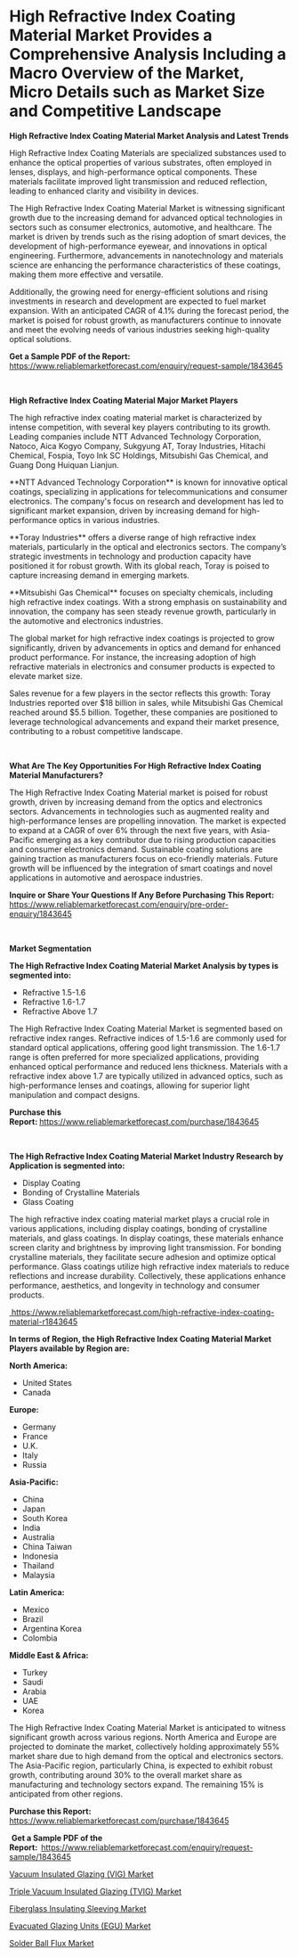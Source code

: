 <p><h1>High Refractive Index Coating Material Market Provides a Comprehensive Analysis Including a Macro Overview of the Market, Micro Details such as Market Size and Competitive Landscape</h1></p><p><strong>High Refractive Index Coating Material Market Analysis and Latest Trends</strong></p>
<p><p>High Refractive Index Coating Materials are specialized substances used to enhance the optical properties of various substrates, often employed in lenses, displays, and high-performance optical components. These materials facilitate improved light transmission and reduced reflection, leading to enhanced clarity and visibility in devices.</p><p>The High Refractive Index Coating Material Market is witnessing significant growth due to the increasing demand for advanced optical technologies in sectors such as consumer electronics, automotive, and healthcare. The market is driven by trends such as the rising adoption of smart devices, the development of high-performance eyewear, and innovations in optical engineering. Furthermore, advancements in nanotechnology and materials science are enhancing the performance characteristics of these coatings, making them more effective and versatile.</p><p>Additionally, the growing need for energy-efficient solutions and rising investments in research and development are expected to fuel market expansion. With an anticipated CAGR of 4.1% during the forecast period, the market is poised for robust growth, as manufacturers continue to innovate and meet the evolving needs of various industries seeking high-quality optical solutions.</p></p>
<p><strong>Get a Sample PDF of the Report:&nbsp;</strong> <a href="https://www.reliablemarketforecast.com/enquiry/request-sample/1843645?utm_campaign=1875&utm_medium=2&utm_source=Github&utm_content=ia&utm_term=03042025&utm_id=high-refractive-index-coating-material">https://www.reliablemarketforecast.com/enquiry/request-sample/1843645</a></p>
<p>&nbsp;</p>
<p><strong>High Refractive Index Coating Material Major Market Players</strong></p>
<p><p>The high refractive index coating material market is characterized by intense competition, with several key players contributing to its growth. Leading companies include NTT Advanced Technology Corporation, Natoco, Aica Kogyo Company, Sukgyung AT, Toray Industries, Hitachi Chemical, Fospia, Toyo Ink SC Holdings, Mitsubishi Gas Chemical, and Guang Dong Huiquan Lianjun.</p><p>**NTT Advanced Technology Corporation** is known for innovative optical coatings, specializing in applications for telecommunications and consumer electronics. The company's focus on research and development has led to significant market expansion, driven by increasing demand for high-performance optics in various industries.</p><p>**Toray Industries** offers a diverse range of high refractive index materials, particularly in the optical and electronics sectors. The company’s strategic investments in technology and production capacity have positioned it for robust growth. With its global reach, Toray is poised to capture increasing demand in emerging markets.</p><p>**Mitsubishi Gas Chemical** focuses on specialty chemicals, including high refractive index coatings. With a strong emphasis on sustainability and innovation, the company has seen steady revenue growth, particularly in the automotive and electronics industries.</p><p>The global market for high refractive index coatings is projected to grow significantly, driven by advancements in optics and demand for enhanced product performance. For instance, the increasing adoption of high refractive materials in electronics and consumer products is expected to elevate market size.</p><p>Sales revenue for a few players in the sector reflects this growth: Toray Industries reported over $18 billion in sales, while Mitsubishi Gas Chemical reached around $5.5 billion. Together, these companies are positioned to leverage technological advancements and expand their market presence, contributing to a robust competitive landscape.</p></p>
<p>&nbsp;</p>
<p><strong>What Are The Key Opportunities For High Refractive Index Coating Material Manufacturers?</strong></p>
<p><p>The High Refractive Index Coating Material market is poised for robust growth, driven by increasing demand from the optics and electronics sectors. Advancements in technologies such as augmented reality and high-performance lenses are propelling innovation. The market is expected to expand at a CAGR of over 6% through the next five years, with Asia-Pacific emerging as a key contributor due to rising production capacities and consumer electronics demand. Sustainable coating solutions are gaining traction as manufacturers focus on eco-friendly materials. Future growth will be influenced by the integration of smart coatings and novel applications in automotive and aerospace industries.</p></p>
<p><strong>Inquire or Share Your Questions If Any Before Purchasing This Report:</strong> <a href="https://www.reliablemarketforecast.com/enquiry/pre-order-enquiry/1843645?utm_campaign=1875&utm_medium=2&utm_source=Github&utm_content=ia&utm_term=03042025&utm_id=high-refractive-index-coating-material">https://www.reliablemarketforecast.com/enquiry/pre-order-enquiry/1843645</a></p>
<p>&nbsp;</p>
<p><strong>Market Segmentation</strong></p>
<p><strong>The High Refractive Index Coating Material Market Analysis by types is segmented into:</strong></p>
<p><ul><li>Refractive 1.5-1.6</li><li>Refractive 1.6-1.7</li><li>Refractive Above 1.7</li></ul></p>
<p><p>The High Refractive Index Coating Material Market is segmented based on refractive index ranges. Refractive indices of 1.5-1.6 are commonly used for standard optical applications, offering good light transmission. The 1.6-1.7 range is often preferred for more specialized applications, providing enhanced optical performance and reduced lens thickness. Materials with a refractive index above 1.7 are typically utilized in advanced optics, such as high-performance lenses and coatings, allowing for superior light manipulation and compact designs.</p></p>
<p><strong>Purchase this Report:&nbsp;</strong><a href="https://www.reliablemarketforecast.com/purchase/1843645?utm_campaign=1875&utm_medium=2&utm_source=Github&utm_content=ia&utm_term=03042025&utm_id=high-refractive-index-coating-material">https://www.reliablemarketforecast.com/purchase/1843645</a></p>
<p>&nbsp;</p>
<p><strong>The High Refractive Index Coating Material Market Industry Research by Application is segmented into:</strong></p>
<p><ul><li>Display Coating</li><li>Bonding of Crystalline Materials</li><li>Glass Coating</li></ul></p>
<p><p>The high refractive index coating material market plays a crucial role in various applications, including display coatings, bonding of crystalline materials, and glass coatings. In display coatings, these materials enhance screen clarity and brightness by improving light transmission. For bonding crystalline materials, they facilitate secure adhesion and optimize optical performance. Glass coatings utilize high refractive index materials to reduce reflections and increase durability. Collectively, these applications enhance performance, aesthetics, and longevity in technology and consumer products.</p></p>
<p><a href="https://www.reliablemarketforecast.com/high-refractive-index-coating-material-r1843645?utm_campaign=1875&utm_medium=2&utm_source=Github&utm_content=ia&utm_term=03042025&utm_id=high-refractive-index-coating-material">&nbsp;https://www.reliablemarketforecast.com/high-refractive-index-coating-material-r1843645</a></p>
<p><strong>In terms of Region, the High Refractive Index Coating Material Market Players available by Region are:</strong></p>
<p>
    <p> <strong> North America: </strong>
        <ul>
            <li>United States</li>
            <li>Canada</li>
        </ul>
        </p> 
    <p> <strong> Europe: </strong>
        <ul>
            <li>Germany</li>
            <li>France</li>
            <li>U.K.</li>
            <li>Italy</li>
            <li>Russia</li>
        </ul>
        </p> 
    <p> <strong> Asia-Pacific: </strong>
        <ul>
            <li>China</li>
            <li>Japan</li>
            <li>South Korea</li>
            <li>India</li>
            <li>Australia</li>
            <li>China Taiwan</li>
            <li>Indonesia</li>
            <li>Thailand</li>
            <li>Malaysia</li>
        </ul>
        </p> 
    <p> <strong> Latin America: </strong>
        <ul>
            <li>Mexico</li>
            <li>Brazil</li>
            <li>Argentina Korea</li>
            <li>Colombia</li>
        </ul>
        </p> 
    <p> <strong> Middle East & Africa: </strong>
        <ul>
            <li>Turkey</li>
            <li>Saudi</li>
            <li>Arabia</li>
            <li>UAE</li>
            <li>Korea</li>
        </ul>
    </p>
    </p>
<p><p>The High Refractive Index Coating Material Market is anticipated to witness significant growth across various regions. North America and Europe are projected to dominate the market, collectively holding approximately 55% market share due to high demand from the optical and electronics sectors. The Asia-Pacific region, particularly China, is expected to exhibit robust growth, contributing around 30% to the overall market share as manufacturing and technology sectors expand. The remaining 15% is anticipated from other regions.</p></p>
<p><strong>Purchase this Report: </strong><a href="https://www.reliablemarketforecast.com/purchase/1843645?utm_campaign=1875&utm_medium=2&utm_source=Github&utm_content=ia&utm_term=03042025&utm_id=high-refractive-index-coating-material">https://www.reliablemarketforecast.com/purchase/1843645</a></p>
<p>&nbsp;<strong>Get a Sample PDF of the Report:&nbsp;&nbsp;</strong><a href="https://www.reliablemarketforecast.com/enquiry/request-sample/1843645?utm_campaign=1875&utm_medium=2&utm_source=Github&utm_content=ia&utm_term=03042025&utm_id=high-refractive-index-coating-material">https://www.reliablemarketforecast.com/enquiry/request-sample/1843645</a></p>
<p><strong></strong></p>
<p><p><a href="https://github.com/yenagmah/Market-Research-Report-List-1/blob/main/vacuum-insulated-glazing-vig-market.md?utm_campaign=1875&utm_medium=2&utm_source=Github&utm_content=ia&utm_term=03042025&utm_id=high-refractive-index-coating-material">Vacuum Insulated Glazing (VIG) Market</a></p><p><a href="https://github.com/omemaeuseda/Market-Research-Report-List-1/blob/main/triple-vacuum-insulated-glazing-tvig-market.md?utm_campaign=1875&utm_medium=2&utm_source=Github&utm_content=ia&utm_term=03042025&utm_id=high-refractive-index-coating-material">Triple Vacuum Insulated Glazing (TVIG) Market</a></p><p><a href="https://github.com/sitarzerpa3d/Market-Research-Report-List-1/blob/main/fiberglass-insulating-sleeving-market.md?utm_campaign=1875&utm_medium=2&utm_source=Github&utm_content=ia&utm_term=03042025&utm_id=high-refractive-index-coating-material">Fiberglass Insulating Sleeving Market</a></p><p><a href="https://github.com/rentzszaszjn/Market-Research-Report-List-1/blob/main/evacuated-glazing-units-egu-market.md?utm_campaign=1875&utm_medium=2&utm_source=Github&utm_content=ia&utm_term=03042025&utm_id=high-refractive-index-coating-material">Evacuated Glazing Units (EGU) Market</a></p><p><a href="https://github.com/kevoncesya4j/Market-Research-Report-List-1/blob/main/solder-ball-flux-market.md?utm_campaign=1875&utm_medium=2&utm_source=Github&utm_content=ia&utm_term=03042025&utm_id=high-refractive-index-coating-material">Solder Ball Flux Market</a></p></p>